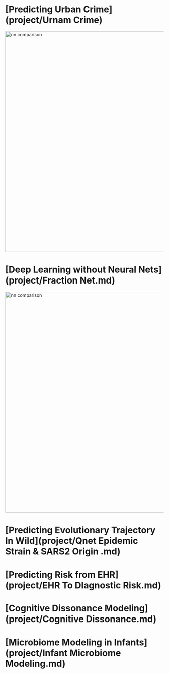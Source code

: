 # [Predicting Urban Crime](project/Urnam Crime)

<img alt='nn comparison' src="http://34.66.189.202:4567/uploads/download.png" width="700px">

# [Deep Learning without Neural Nets](project/Fraction Net.md)
<img alt='nn comparison' src="http://34.66.189.202:4567/uploads/structcomp.png" width="700px">

# [Predicting Evolutionary Trajectory In Wild](project/Qnet Epidemic Strain & SARS2 Origin .md)

# [Predicting Risk from EHR](project/EHR To DIagnostic Risk.md)

# [Cognitive Dissonance Modeling](project/Cognitive Dissonance.md)

# [Microbiome Modeling in Infants](project/Infant Microbiome Modeling.md)


